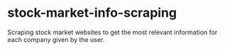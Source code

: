 # stock-market-info-scraping
Scraping stock market websites to get the most relevant information for each company given by the user.
